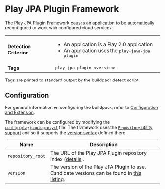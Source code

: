 # Play JPA Plugin Framework
The Play JPA Plugin Framework causes an application to be automatically reconfigured to work with configured cloud services.

<table>
  <tr>
    <td><strong>Detection Criterion</strong></td>
    <td>
        <ul>
            <li>An application is a Play 2.0 application</li>
            <li>An application uses the <tt>play-java-jpa<tt> plugin</li>
        </ul>
    </td>
  </tr>
  <tr>
    <td><strong>Tags</strong></td><td><tt>play-jpa-plugin-&lt;version&gt;</tt></td>
  </tr>
</table>
Tags are printed to standard output by the buildpack detect script

## Configuration
For general information on configuring the buildpack, refer to [Configuration and Extension][].

The framework can be configured by modifying the [`config/playjpaplugin.yml`][] file.  The framework uses the [`Repository` utility support][repositories] and so it supports the [version syntax][] defined there.

| Name | Description
| ---- | -----------
| `repository_root` | The URL of the Play JPA Plugin repository index ([details][repositories]).
| `version` | The version of the Play JPA Plugin to use. Candidate versions can be found in [this listing][].

[Configuration and Extension]: ../README.md#Configuration-and-Extension
[`config/playjpaplugin.yml`]: ../config/playjpaplugin.yml
[repositories]: util-repositories.md
[this listing]: http://download.pivotal.io.s3.amazonaws.com/play-jpa-plugin/lucid/x86_64/index.yml
[version syntax]: util-repositories.md#version-syntax-and-ordering
